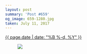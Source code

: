 ```yaml
---
layout: post
summary: 'Post #659'
og_image: 659-1280.jpg
taken: July 11, 2017
---
```


<div class="post">
 <time>
  <a href="/659">
   {{ page.date | date: "%B %-d, %Y" }}
  </a>
 </time>
 <a href="/659">
  <figure data-taken="7/11/2017">
   <img sizes="(min-width: 700px) 50vw, calc(100vw - 2rem)" src="{{ site.assets_url }}/659-640.jpg" srcset="{{ site.assets_url }}/659-320.jpg 320w, {{ site.assets_url }}/659-640.jpg 640w, {{ site.assets_url }}/659-960.jpg 960w, {{ site.assets_url }}/659-1280.jpg 1280w"/>
  </figure>
 </a>
</div>
